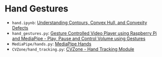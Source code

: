 # Hand Gestures

- `hand.ipynb`: [Understanding Contours, Convex Hull, and Convexity Defects](https://www.scilab.org/computer-vision-structural-analysis)
- `hand_gestures.py`: [Gesture Controlled Video Player using Raspberry Pi and MediaPipe - Play, Pause and Control Volume using Gestures](https://circuitdigest.com/microcontroller-projects/gesture-controlled-media-player-using-raspberry-pi-and-mediapipe)
- `MediaPipe/hands.py`: [MediaPipe Hands](https://github.com/google-ai-edge/mediapipe/blob/master/docs/solutions/hands.md#python-solution-api)
- `CVZone/hand_tracking.py`: [CVZone - Hand Tracking Module](https://github.com/cvzone/cvzone?tab=readme-ov-file#hand-tracking-module)
